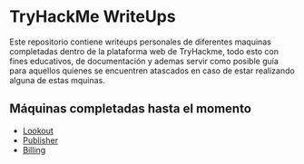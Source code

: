 # TryHackMe WriteUps

Este repositorio contiene writeups personales de diferentes maquinas completadas dentro de la plataforma web de TryHackme,
todo esto con fines educativos, de documentación y ademas servir como posible guía para aquellos quienes se encuentren atascados 
en caso de estar realizando alguna de estas mquinas. 

## Máquinas completadas hasta el momento

- [Lookout](LookoutTHM/README.md)
- [Publisher](PublisherTHM/README.md)
- [Billing](BillingTHM/README.md)